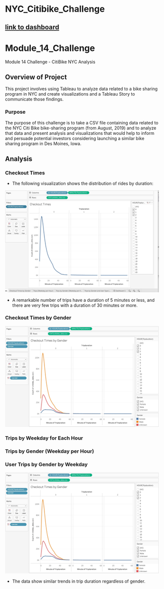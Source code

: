# NYC_Citibike_Challenge

## [link to dashboard](https://public.tableau.com/app/profile/morris4358/viz/challenge14_16562756470680/Story1?publish=yes)

# Module_14_Challenge
Module 14 Challenge - CitiBike NYC Analysis

## Overview of Project
This project involves using Tableau to analyze data related to a bike sharing program in NYC and create visualizations and a Tableau Story to communicate those findings. 

### Purpose
The purpose of this challenge is to take a CSV file containing data related to the NYC Citi Bike bike-sharing program (from August, 2019) and to analyze that data and present analysis and visualizations that would help to inform and persuade potential investors considering launching a similar bike sharing program in Des Moines, Iowa. 

## Analysis

### Checkout Times

- The following visualization shows the distribution of rides by duration:

![Rides by Duration](https://github.com/morriscomia/NYC_Citibike_Challenge/blob/main/IMAGES/Checkout%20Times.jpeg)

- A remarkable number of trips have a duration of 5 minutes or less, and there are very few trips with a duration of 30 minutes or more.

### Checkout Times by Gender
![image](https://github.com/morriscomia/NYC_Citibike_Challenge/blob/main/IMAGES/Checkout%20Times%20by%20Gender.jpeg)

### Trips by Weekday for Each Hour

### Trips by Gender (Weekday per Hour)

### User Trips by Gender by Weekday 


![Rides by Duration and Gender](https://github.com/morriscomia/NYC_Citibike_Challenge/blob/main/IMAGES/Checkout%20Times%20by%20Gender.jpeg)

- The data show similar trends in trip duration regardless of gender.

